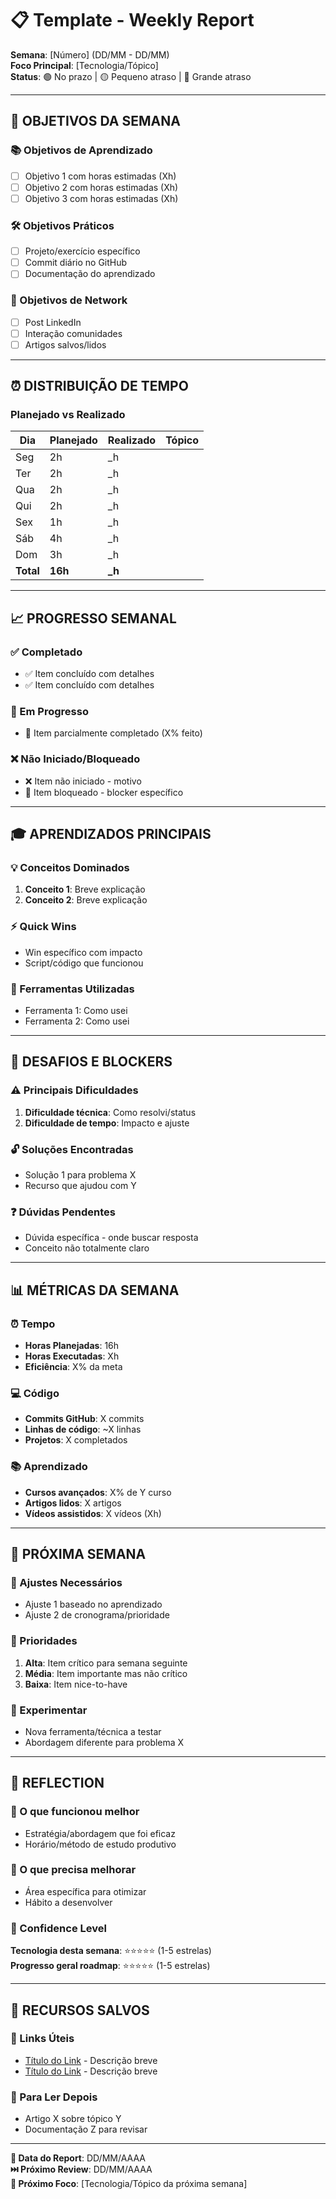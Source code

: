# 📋 Template - Weekly Report

**Semana**: [Número] (DD/MM - DD/MM)  
**Foco Principal**: [Tecnologia/Tópico]  
**Status**: 🟢 No prazo | 🟡 Pequeno atraso | 🔴 Grande atraso  

---

## 🎯 **OBJETIVOS DA SEMANA**

### **📚 Objetivos de Aprendizado**
- [ ] Objetivo 1 com horas estimadas (Xh)
- [ ] Objetivo 2 com horas estimadas (Xh)  
- [ ] Objetivo 3 com horas estimadas (Xh)

### **🛠️ Objetivos Práticos**
- [ ] Projeto/exercício específico
- [ ] Commit diário no GitHub
- [ ] Documentação do aprendizado

### **🤝 Objetivos de Network**
- [ ] Post LinkedIn
- [ ] Interação comunidades
- [ ] Artigos salvos/lidos

---

## ⏰ **DISTRIBUIÇÃO DE TEMPO**

### **Planejado vs Realizado**
| Dia | Planejado | Realizado | Tópico |
|-----|-----------|-----------|---------|
| Seg | 2h | _h | |
| Ter | 2h | _h | |
| Qua | 2h | _h | |
| Qui | 2h | _h | |
| Sex | 1h | _h | |
| Sáb | 4h | _h | |
| Dom | 3h | _h | |
| **Total** | **16h** | **_h** | |

---

## 📈 **PROGRESSO SEMANAL**

### **✅ Completado**
- ✅ Item concluído com detalhes
- ✅ Item concluído com detalhes

### **🔄 Em Progresso**  
- 🔄 Item parcialmente completado (X% feito)

### **❌ Não Iniciado/Bloqueado**
- ❌ Item não iniciado - motivo
- 🚧 Item bloqueado - blocker específico

---

## 🎓 **APRENDIZADOS PRINCIPAIS**

### **💡 Conceitos Dominados**
1. **Conceito 1**: Breve explicação
2. **Conceito 2**: Breve explicação

### **⚡ Quick Wins**
- Win específico com impacto
- Script/código que funcionou

### **🔧 Ferramentas Utilizadas**
- Ferramenta 1: Como usei
- Ferramenta 2: Como usei

---

## 🚧 **DESAFIOS E BLOCKERS**

### **⚠️ Principais Dificuldades**
1. **Dificuldade técnica**: Como resolvi/status
2. **Dificuldade de tempo**: Impacto e ajuste

### **🔓 Soluções Encontradas**
- Solução 1 para problema X
- Recurso que ajudou com Y

### **❓ Dúvidas Pendentes**
- Dúvida específica - onde buscar resposta
- Conceito não totalmente claro

---

## 📊 **MÉTRICAS DA SEMANA**

### **⏰ Tempo**
- **Horas Planejadas**: 16h
- **Horas Executadas**: Xh
- **Eficiência**: X% da meta

### **💻 Código**
- **Commits GitHub**: X commits
- **Linhas de código**: ~X linhas
- **Projetos**: X completados

### **📚 Aprendizado**
- **Cursos avançados**: X% de Y curso
- **Artigos lidos**: X artigos
- **Vídeos assistidos**: X vídeos (Xh)

---

## 🎯 **PRÓXIMA SEMANA**

### **📝 Ajustes Necessários**
- Ajuste 1 baseado no aprendizado
- Ajuste 2 de cronograma/prioridade

### **🎲 Prioridades**
1. **Alta**: Item crítico para semana seguinte
2. **Média**: Item importante mas não crítico  
3. **Baixa**: Item nice-to-have

### **🎪 Experimentar**
- Nova ferramenta/técnica a testar
- Abordagem diferente para problema X

---

## 💭 **REFLECTION**

### **🌟 O que funcionou melhor**
- Estratégia/abordagem que foi eficaz
- Horário/método de estudo produtivo

### **🔄 O que precisa melhorar**
- Área específica para otimizar
- Hábito a desenvolver

### **💪 Confidence Level**
**Tecnologia desta semana**: ⭐⭐⭐⭐⭐ (1-5 estrelas)  
**Progresso geral roadmap**: ⭐⭐⭐⭐⭐ (1-5 estrelas)

---

## 📎 **RECURSOS SALVOS**

### **🔗 Links Úteis**
- [Título do Link](URL) - Descrição breve
- [Título do Link](URL) - Descrição breve

### **📖 Para Ler Depois**
- Artigo X sobre tópico Y
- Documentação Z para revisar

---

**📅 Data do Report**: DD/MM/AAAA  
**⏭️ Próximo Review**: DD/MM/AAAA  
**🎯 Próximo Foco**: [Tecnologia/Tópico da próxima semana]